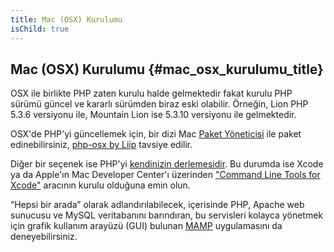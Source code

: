 ```yaml
---
title: Mac (OSX) Kurulumu
isChild: true
---
```


## Mac (OSX) Kurulumu  {#mac_osx_kurulumu_title}

OSX ile birlikte PHP zaten kurulu halde gelmektedir fakat kurulu PHP sürümü güncel ve kararlı sürümden biraz eski olabilir. Örneğin, Lion PHP 5.3.6 versiyonu ile, Mountain Lion ise 5.3.10 versiyonu ile gelmektedir.

OSX'de PHP'yi güncellemek için, bir dizi Mac [Paket Yöneticisi][mac-package-managers] ile paket edinebilirsiniz, [php-osx by Liip][php-osx-downloads] tavsiye edilir. 

Diğer bir seçenek ise PHP'yi [kendinizin derlemesidir][mac-compile]. Bu durumda ise Xcode ya da Apple'ın Mac Developer Center'ı üzerinden ["Command Line Tools for Xcode"][apple-developer] aracının kurulu olduğuna emin olun.

“Hepsi bir arada” olarak adlandırılabilecek, içerisinde PHP, Apache web sunucusu ve MySQL veritabanını barındıran, bu servisleri kolayca yönetmek için grafik kullanım arayüzü (GUI) bulunan [MAMP][mamp-downloads] uygulamasını da deneyebilirsiniz.

[mac-package-managers]: http://www.php.net/manual/tr/install.macosx.packages.php
[mac-compile]: http://www.php.net/manual/tr/install.macosx.compile.php
[xcode-gcc-substitution]: https://github.com/kennethreitz/osx-gcc-installer
[apple-developer]: https://developer.apple.com/downloads
[mamp-downloads]: http://www.mamp.info/en/downloads/index.html
[php-osx-downloads]: http://php-osx.liip.ch/
